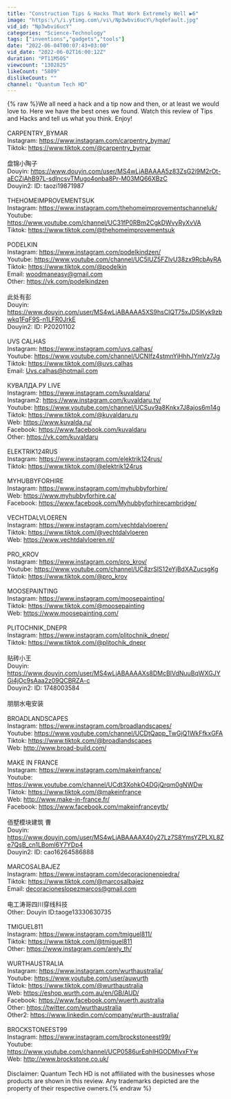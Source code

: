 ```yaml
---
title: "Construction Tips & Hacks That Work Extremely Well ▶6"
image: "https:\/\/i.ytimg.com\/vi\/Np3wbvi6ucY\/hqdefault.jpg"
vid_id: "Np3wbvi6ucY"
categories: "Science-Technology"
tags: ["inventions","gadgets","tools"]
date: "2022-06-04T00:07:43+03:00"
vid_date: "2022-06-02T16:00:12Z"
duration: "PT11M50S"
viewcount: "1302825"
likeCount: "5809"
dislikeCount: ""
channel: "Quantum Tech HD"
---
```

{% raw %}We all need a hack and a tip now and then, or at least we would love to. Here we have the best ones we found. Watch this review of Tips and Hacks and tell us what you think. Enjoy!<br /><br />CARPENTRY_BYMAR<br />Instagram: <a rel="nofollow" target="blank" href="https://www.instagram.com/carpentry_bymar/">https://www.instagram.com/carpentry_bymar/</a><br />Tiktok: <a rel="nofollow" target="blank" href="https://www.tiktok.com/@carpentry_bymar">https://www.tiktok.com/@carpentry_bymar</a><br /><br />盘锦小陶子<br />Douyin: <a rel="nofollow" target="blank" href="https://www.douyin.com/user/MS4wLjABAAAA5z83ZsG2i9M2rOt-aECZiAhB97L-sdlncsvTMugo4onba8Pr-M03MQ66XBzC">https://www.douyin.com/user/MS4wLjABAAAA5z83ZsG2i9M2rOt-aECZiAhB97L-sdlncsvTMugo4onba8Pr-M03MQ66XBzC</a><br />Douyin2: ID: taozi19871987<br /><br />THEHOMEIMPROVEMENTSUK<br />Instagram: <a rel="nofollow" target="blank" href="https://www.instagram.com/thehomeimprovementschanneluk/">https://www.instagram.com/thehomeimprovementschanneluk/</a><br />Youtube: <a rel="nofollow" target="blank" href="https://www.youtube.com/channel/UC31fP0RBm2CgkDWvyRyXvVA">https://www.youtube.com/channel/UC31fP0RBm2CgkDWvyRyXvVA</a><br />Tiktok: <a rel="nofollow" target="blank" href="https://www.tiktok.com/@thehomeimprovementsuk">https://www.tiktok.com/@thehomeimprovementsuk</a><br /><br />PODELKIN<br />Instagram: <a rel="nofollow" target="blank" href="https://www.instagram.com/podelkindzen/">https://www.instagram.com/podelkindzen/</a><br />Youtube: <a rel="nofollow" target="blank" href="https://www.youtube.com/channel/UC5lUZ5FZlvU38zx9RcbAyRA">https://www.youtube.com/channel/UC5lUZ5FZlvU38zx9RcbAyRA</a><br />Tiktok: <a rel="nofollow" target="blank" href="https://www.tiktok.com/@podelkin">https://www.tiktok.com/@podelkin</a><br />Email: woodmaneasy@gmail.com<br />Other: <a rel="nofollow" target="blank" href="https://vk.com/podelkindzen">https://vk.com/podelkindzen</a><br /><br />此处有彭<br />Douyin: <a rel="nofollow" target="blank" href="https://www.douyin.com/user/MS4wLjABAAAA5XS9hsCIQT75xJD5lKyk9zbwkq1FqF9S-n1LFR0JrkE">https://www.douyin.com/user/MS4wLjABAAAA5XS9hsCIQT75xJD5lKyk9zbwkq1FqF9S-n1LFR0JrkE</a><br />Douyin2: ID: P20201102<br /><br />UVS CALHAS<br />Instagram: <a rel="nofollow" target="blank" href="https://www.instagram.com/uvs.calhas/">https://www.instagram.com/uvs.calhas/</a><br />Youtube: <a rel="nofollow" target="blank" href="https://www.youtube.com/channel/UCNIfz4stmnYiHhhJYmVz7Jg">https://www.youtube.com/channel/UCNIfz4stmnYiHhhJYmVz7Jg</a><br />Tiktok: <a rel="nofollow" target="blank" href="https://www.tiktok.com/@uvs.calhas">https://www.tiktok.com/@uvs.calhas</a><br />Email: Uvs.calhas@hotmail.com<br /><br />КУВАЛДА.РУ LIVE<br />Instagram: <a rel="nofollow" target="blank" href="https://www.instagram.com/kuvaldaru/">https://www.instagram.com/kuvaldaru/</a><br />Instagram2: <a rel="nofollow" target="blank" href="https://www.instagram.com/kuvaldaru.tv/">https://www.instagram.com/kuvaldaru.tv/</a><br />Youtube: <a rel="nofollow" target="blank" href="https://www.youtube.com/channel/UCSuv9a8Knkx7J8ajos6m14g">https://www.youtube.com/channel/UCSuv9a8Knkx7J8ajos6m14g</a><br />Tiktok: <a rel="nofollow" target="blank" href="https://www.tiktok.com/@kuvaldaru.ru">https://www.tiktok.com/@kuvaldaru.ru</a><br />Web: <a rel="nofollow" target="blank" href="https://www.kuvalda.ru/">https://www.kuvalda.ru/</a><br />Facebook: <a rel="nofollow" target="blank" href="https://www.facebook.com/kuvaldaru">https://www.facebook.com/kuvaldaru</a><br />Other: <a rel="nofollow" target="blank" href="https://vk.com/kuvaldaru">https://vk.com/kuvaldaru</a><br /><br />ELEKTRIK124RUS<br />Instagram: <a rel="nofollow" target="blank" href="https://www.instagram.com/elektrik124rus/">https://www.instagram.com/elektrik124rus/</a><br />Tiktok: <a rel="nofollow" target="blank" href="https://www.tiktok.com/@elektrik124rus">https://www.tiktok.com/@elektrik124rus</a><br /><br />MYHUBBYFORHIRE<br />Instagram: <a rel="nofollow" target="blank" href="https://www.instagram.com/myhubbyforhire/">https://www.instagram.com/myhubbyforhire/</a><br />Web: <a rel="nofollow" target="blank" href="https://www.myhubbyforhire.ca/">https://www.myhubbyforhire.ca/</a><br />Facebook: <a rel="nofollow" target="blank" href="https://www.facebook.com/Myhubbyforhirecambridge/">https://www.facebook.com/Myhubbyforhirecambridge/</a><br /><br />VECHTDALVLOEREN<br />Instagram: <a rel="nofollow" target="blank" href="https://www.instagram.com/vechtdalvloeren/">https://www.instagram.com/vechtdalvloeren/</a><br />Tiktok: <a rel="nofollow" target="blank" href="https://www.tiktok.com/@vechtdalvloeren">https://www.tiktok.com/@vechtdalvloeren</a><br />Web: <a rel="nofollow" target="blank" href="https://www.vechtdalvloeren.nl/">https://www.vechtdalvloeren.nl/</a><br /><br />PRO_KROV<br />Instagram: <a rel="nofollow" target="blank" href="https://www.instagram.com/pro_krov/">https://www.instagram.com/pro_krov/</a><br />Youtube: <a rel="nofollow" target="blank" href="https://www.youtube.com/channel/UC8zrSlS12eYjBdXAZucsgKg">https://www.youtube.com/channel/UC8zrSlS12eYjBdXAZucsgKg</a><br />Tiktok: <a rel="nofollow" target="blank" href="https://www.tiktok.com/@pro_krov">https://www.tiktok.com/@pro_krov</a><br /><br />MOOSEPAINTING<br />Instagram: <a rel="nofollow" target="blank" href="https://www.instagram.com/moosepainting/">https://www.instagram.com/moosepainting/</a><br />Tiktok: <a rel="nofollow" target="blank" href="https://www.tiktok.com/@moosepainting">https://www.tiktok.com/@moosepainting</a><br />Web: <a rel="nofollow" target="blank" href="https://www.moosepainting.com/">https://www.moosepainting.com/</a><br /><br />PLITOCHNIK_DNEPR<br />Instagram: <a rel="nofollow" target="blank" href="https://www.instagram.com/plitochnik_dnepr/">https://www.instagram.com/plitochnik_dnepr/</a><br />Tiktok: <a rel="nofollow" target="blank" href="https://www.tiktok.com/@plitochik_dnepr">https://www.tiktok.com/@plitochik_dnepr</a><br /><br />贴砖小王<br />Douyin: <a rel="nofollow" target="blank" href="https://www.douyin.com/user/MS4wLjABAAAAXs8DMcBlVdNuuBqWXGJYGi4jOc9sAaa2z09QCBRZA-c">https://www.douyin.com/user/MS4wLjABAAAAXs8DMcBlVdNuuBqWXGJYGi4jOc9sAaa2z09QCBRZA-c</a><br />Douyin2: ID: 1748003584<br /><br />朋朋水电安装<br /><br />BROADLANDSCAPES<br />Instagram: <a rel="nofollow" target="blank" href="https://www.instagram.com/broadlandscapes/">https://www.instagram.com/broadlandscapes/</a><br />Youtube: <a rel="nofollow" target="blank" href="https://www.youtube.com/channel/UCDtQapp_TwGjQ1WkFfkxGFA">https://www.youtube.com/channel/UCDtQapp_TwGjQ1WkFfkxGFA</a><br />Tiktok: <a rel="nofollow" target="blank" href="https://www.tiktok.com/@broadlandscapes">https://www.tiktok.com/@broadlandscapes</a><br />Web: <a rel="nofollow" target="blank" href="http://www.broad-build.com/">http://www.broad-build.com/</a><br /><br />MAKE IN FRANCE<br />Instagram: <a rel="nofollow" target="blank" href="https://www.instagram.com/makeinfrance/">https://www.instagram.com/makeinfrance/</a><br />Youtube: <a rel="nofollow" target="blank" href="https://www.youtube.com/channel/UCdt3XohkO4DGjQrqm0gNWDw">https://www.youtube.com/channel/UCdt3XohkO4DGjQrqm0gNWDw</a><br />Tiktok: <a rel="nofollow" target="blank" href="https://www.tiktok.com/@makeinfrance">https://www.tiktok.com/@makeinfrance</a><br />Web: <a rel="nofollow" target="blank" href="http://www.make-in-france.fr/">http://www.make-in-france.fr/</a><br />Facebook: <a rel="nofollow" target="blank" href="https://www.facebook.com/makeinfranceytb/">https://www.facebook.com/makeinfranceytb/</a><br /><br />佰墅模块建筑 曹<br />Douyin: <a rel="nofollow" target="blank" href="https://www.douyin.com/user/MS4wLjABAAAAX40y27Lz7S8YmsYZPLXL8Ze7QsB_cn1LBoml6Y7YDp4">https://www.douyin.com/user/MS4wLjABAAAAX40y27Lz7S8YmsYZPLXL8Ze7QsB_cn1LBoml6Y7YDp4</a><br />Douyin2: ID:  cao16264586888<br /><br />MARCOSALBAJEZ<br />Instagram: <a rel="nofollow" target="blank" href="https://www.instagram.com/decoracionenpiedra/">https://www.instagram.com/decoracionenpiedra/</a><br />Tiktok: <a rel="nofollow" target="blank" href="https://www.tiktok.com/@marcosalbajez">https://www.tiktok.com/@marcosalbajez</a><br />Email: decoracioneslopezmarcos@gmail.com<br /><br />电工涛哥四川穿线科技<br />Other: Douyin ID:taoge13330630735<br /><br />TMIGUEL811<br />Instagram: <a rel="nofollow" target="blank" href="https://www.instagram.com/tmiguel811/">https://www.instagram.com/tmiguel811/</a><br />Tiktok: <a rel="nofollow" target="blank" href="https://www.tiktok.com/@tmiguel811">https://www.tiktok.com/@tmiguel811</a><br />Other: <a rel="nofollow" target="blank" href="https://www.instagram.com/arely_th/">https://www.instagram.com/arely_th/</a><br /><br />WURTHAUSTRALIA<br />Instagram: <a rel="nofollow" target="blank" href="https://www.instagram.com/wurthaustralia/">https://www.instagram.com/wurthaustralia/</a><br />Youtube: <a rel="nofollow" target="blank" href="https://www.youtube.com/user/auwurth">https://www.youtube.com/user/auwurth</a><br />Tiktok: <a rel="nofollow" target="blank" href="https://www.tiktok.com/@wurthaustralia">https://www.tiktok.com/@wurthaustralia</a><br />Web: <a rel="nofollow" target="blank" href="https://eshop.wurth.com.au/en/GB/AUD/">https://eshop.wurth.com.au/en/GB/AUD/</a><br />Facebook: <a rel="nofollow" target="blank" href="https://www.facebook.com/wuerth.australia">https://www.facebook.com/wuerth.australia</a><br />Other: <a rel="nofollow" target="blank" href="https://twitter.com/wurthaustralia">https://twitter.com/wurthaustralia</a><br />Other2: <a rel="nofollow" target="blank" href="https://www.linkedin.com/company/wurth-australia/">https://www.linkedin.com/company/wurth-australia/</a><br /><br />BROCKSTONEEST99<br />Instagram: <a rel="nofollow" target="blank" href="https://www.instagram.com/brockstoneest99/">https://www.instagram.com/brockstoneest99/</a><br />Youtube: <a rel="nofollow" target="blank" href="https://www.youtube.com/channel/UCP0586urEqhIHGODMlvxFYw">https://www.youtube.com/channel/UCP0586urEqhIHGODMlvxFYw</a><br />Web: <a rel="nofollow" target="blank" href="http://www.brockstone.co.uk/">http://www.brockstone.co.uk/</a><br /><br />Disclaimer: Quantum Tech HD is not affiliated with the businesses whose products are shown in this review. Any trademarks depicted are the property of their respective owners.{% endraw %}

